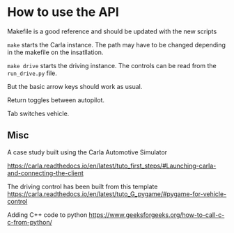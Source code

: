 # How to use the API

Makefile is a good reference and should be updated with the new scripts

``make`` starts the Carla instance.
The path may have to be changed depending in the makefile on the insatllation. 

``make drive`` starts the driving instance. 
The controls can be read from the ``run_drive.py`` file. 

But the basic arrow keys should work as usual. 

Return toggles between autopilot. 

Tab switches vehicle. 

## Misc

A case study built using the Carla Automotive Simulator 

https://carla.readthedocs.io/en/latest/tuto_first_steps/#Launching-carla-and-connecting-the-client

The driving control has been built from this template
https://carla.readthedocs.io/en/latest/tuto_G_pygame/#pygame-for-vehicle-control

Adding C++ code to python
https://www.geeksforgeeks.org/how-to-call-c-c-from-python/
